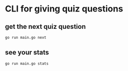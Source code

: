 # CLI for giving quiz questions


## get the next quiz question
```bash 
go run main.go next
```

## see your stats
```bash 
go run main.go stats
```

